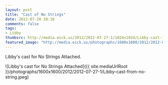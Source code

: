 ```yaml
---
layout: post
title: "Cast of No Strings"
date: 2012-07-28 10:10
comments: false
tags: 
- Libby
thumbsrc: http://media.eick.us/2012/2012-07-27-1/1024x1024/Libby-cast-from-no-string.jpeg
featured_image: "http://media.eick.us/photographs/1600x1600/2012/2012-07-27-1/Libby-cast-from-no-string.jpeg"
---
```

Libby's cast for No Strings Attached.

![Libby's cast for No Strings Attached]({{ site.mediaUrlRoot }}/photographs/1600x1600/2012/2012-07-27-1/Libby-cast-from-no-string.jpeg)

